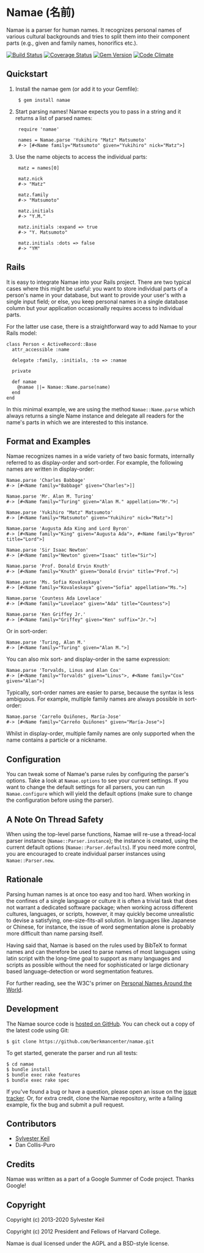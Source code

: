 Namae (名前)
==========
Namae is a parser for human names. It recognizes personal names of various
cultural backgrounds and tries to split them into their component parts
(e.g., given and family names, honorifics etc.).

[![Build Status](https://travis-ci.org/berkmancenter/namae.svg?branch=master)](https://travis-ci.org/berkmancenter/namae)
[![Coverage Status](https://coveralls.io/repos/github/berkmancenter/namae/badge.svg?branch=master)](https://coveralls.io/github/berkmancenter/namae?branch=master)
[![Gem Version](https://badge.fury.io/rb/namae.svg)](http://badge.fury.io/rb/namae)
[![Code Climate](https://codeclimate.com/github/berkmancenter/namae/badges/gpa.svg)](https://codeclimate.com/github/berkmancenter/namae)

Quickstart
----------
1. Install the namae gem (or add it to your Gemfile):

        $ gem install namae

2. Start parsing names! Namae expects you to pass in a string and it returns
   a list of parsed names:

        require 'namae'

        names = Namae.parse 'Yukihiro "Matz" Matsumoto'
        #-> [#<Name family="Matsumoto" given="Yukihiro" nick="Matz">]

3. Use the name objects to access the individual parts:

        matz = names[0]

        matz.nick
        #-> "Matz"

        matz.family
        #-> "Matsumoto"

        matz.initials
        #-> "Y.M."

        matz.initials :expand => true
        #-> "Y. Matsumoto"

        matz.initials :dots => false
        #-> "YM"

Rails
-----
It is easy to integrate Namae into your Rails project. There are two typical
cases where this might be useful: you want to store individual parts of a
person's name in your database, but want to provide your user's with a single
input field; or else, you keep personal names in a single database column
but your application occasionally requires access to individual parts.

For the latter use case, there is a straightforward way to add Namae to your
Rails model:

    class Person < ActiveRecord::Base
      attr_accessible :name

      delegate :family, :initials, :to => :namae

      private

      def namae
        @namae ||= Namae::Name.parse(name)
      end
    end

In this minimal example, we are using the method `Namae::Name.parse` which
always returns a single Name instance and delegate all readers for the name's
parts in which we are interested to this instance.

Format and Examples
-------------------
Namae recognizes names in a wide variety of two basic formats, internally
referred to as display-order and sort-order. For example, the following
names are written in display-order:

    Namae.parse 'Charles Babbage'
    #-> [#<Name family="Babbage" given="Charles">]]

    Namae.parse 'Mr. Alan M. Turing'
    #-> [#<Name family="Turing" given="Alan M." appellation="Mr.">]

    Namae.parse 'Yukihiro "Matz" Matsumoto'
    #-> [#<Name family="Matsumoto" given="Yukihiro" nick="Matz">]

    Namae.parse 'Augusta Ada King and Lord Byron'
    #-> [#<Name family="King" given="Augusta Ada">, #<Name family="Byron" title="Lord">]

    Namae.parse 'Sir Isaac Newton'
    #-> [#<Name family="Newton" given="Isaac" title="Sir">]

    Namae.parse 'Prof. Donald Ervin Knuth'
    #-> [#<Name family="Knuth" given="Donald Ervin" title="Prof.">]

    Namae.parse 'Ms. Sofia Kovaleskaya'
    #-> [#<Name family="Kovaleskaya" given="Sofia" appellation="Ms.">]

    Namae.parse 'Countess Ada Lovelace'
    #-> [#<Name family="Lovelace" given="Ada" title="Countess">]

    Namae.parse 'Ken Griffey Jr.'
    #-> [#<Name family="Griffey" given="Ken" suffix="Jr.">]

Or in sort-order:

    Namae.parse 'Turing, Alan M.'
    #-> [#<Name family="Turing" given="Alan M.">]

You can also mix sort- and display-order in the same expression:

    Namae.parse 'Torvalds, Linus and Alan Cox'
    #-> [#<Name family="Torvalds" given="Linus">, #<Name family="Cox" given="Alan">]

Typically, sort-order names are easier to parse, because the syntax is less
ambiguous. For example, multiple family names are always possible in sort-order:

    Namae.parse 'Carreño Quiñones, María-Jose'
    #-> [#<Name family="Carreño Quiñones" given="María-Jose">]

Whilst in display-order, multiple family names are only supported when the
name contains a particle or a nickname.

Configuration
-------------
You can tweak some of Namae's parse rules by configuring the parser's
options. Take a look at `Namae.options` to see your current settings.
If you want to change the default settings for all parsers, you can run
`Namae.configure` which will yield the default options (make sure to
change the configuration before using the parser).

A Note On Thread Safety
-----------------------
When using the top-level parse functions, Namae will re-use a thread-local
parser instance (`Namae::Parser.instance`); the instance is created, using
the current default options (`Namae::Parser.defaults`). If you need more
control, you are encouraged to create individual parser instances using
`Namae::Parser.new`.


Rationale
---------
Parsing human names is at once too easy and too hard. When working in the
confines of a single language or culture it is often a trivial task that
does not warrant a dedicated software package; when working across different
cultures, languages, or scripts, however, it may quickly become unrealistic
to devise a satisfying, one-size-fits-all solution. In languages like
Japanese or Chinese, for instance, the issue of word segmentation alone is
probably more difficult than name parsing itself.

Having said that, Namae is based on the rules used by BibTeX to format names
and can therefore be used to parse names of most languages using latin
script with the long-time goal to support as many languages and scripts as
possible without the need for sophisticated or large dictionary based
language-detection or word segmentation features.

For further reading, see the W3C's primer on
[Personal Names Around the World](http://www.w3.org/International/questions/qa-personal-names).

Development
-----------
The Namae source code is [hosted on GitHub](https://github.com/berkmancenter/namae).
You can check out a copy of the latest code using Git:

    $ git clone https://github.com/berkmancenter/namae.git

To get started, generate the parser and run all tests:

    $ cd namae
    $ bundle install
    $ bundle exec rake features
    $ bundle exec rake spec

If you've found a bug or have a question, please open an issue on the
[issue tracker](https://github.com/berkmancenter/namae/issues). Or, for extra
credit, clone the Namae repository, write a failing example, fix the bug
and submit a pull request.

Contributors
------------
* [Sylvester Keil](http://sylvester.keil.or.at)
* Dan Collis-Puro

Credits
-------
Namae was written as a part of a Google Summer of Code project. Thanks Google!

Copyright
---------
Copyright (c) 2013-2020 Sylvester Keil

Copyright (c) 2012 President and Fellows of Harvard College.

Namae is dual licensed under the AGPL and a BSD-style license.
